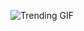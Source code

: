 
<!-- GIF_SECTION -->
![Trending GIF](https://media4.giphy.com/media/v1.Y2lkPThiYjIxNzcybXV4MGJxMWZmcDk5emxzaGFwNTFkdmY5cGV1a2I2ZmRmM3RtejlqZyZlcD12MV9naWZzX3NlYXJjaCZjdD1n/2u4ExwAuGozwR1kWEg/giphy.gif)
<!-- END_GIF_SECTION -->
